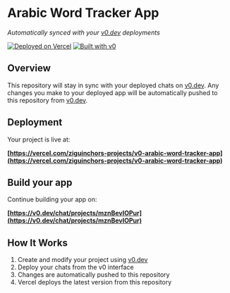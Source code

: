 # Arabic Word Tracker App

*Automatically synced with your [v0.dev](https://v0.dev) deployments*

[![Deployed on Vercel](https://img.shields.io/badge/Deployed%20on-Vercel-black?style=for-the-badge&logo=vercel)](https://vercel.com/ziguinchors-projects/v0-arabic-word-tracker-app)
[![Built with v0](https://img.shields.io/badge/Built%20with-v0.dev-black?style=for-the-badge)](https://v0.dev/chat/projects/mznBevIOPur)

## Overview

This repository will stay in sync with your deployed chats on [v0.dev](https://v0.dev).
Any changes you make to your deployed app will be automatically pushed to this repository from [v0.dev](https://v0.dev).

## Deployment

Your project is live at:

**[https://vercel.com/ziguinchors-projects/v0-arabic-word-tracker-app](https://vercel.com/ziguinchors-projects/v0-arabic-word-tracker-app)**

## Build your app

Continue building your app on:

**[https://v0.dev/chat/projects/mznBevIOPur](https://v0.dev/chat/projects/mznBevIOPur)**

## How It Works

1. Create and modify your project using [v0.dev](https://v0.dev)
2. Deploy your chats from the v0 interface
3. Changes are automatically pushed to this repository
4. Vercel deploys the latest version from this repository
